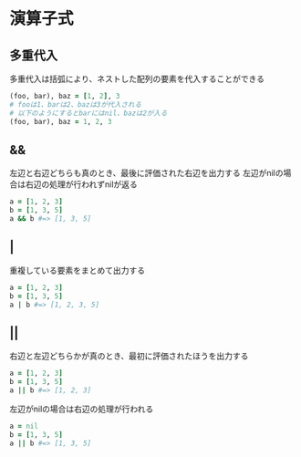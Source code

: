 # 演算子式
## 多重代入
多重代入は括弧により、ネストした配列の要素を代入することができる

```ruby
(foo, bar), baz = [1, 2], 3
# fooは1、barは2、bazは3が代入される
# 以下のようにするとbarにはnil、bazは2が入る
(foo, bar), baz = 1, 2, 3
```

## &&

左辺と右辺どちらも真のとき、最後に評価された右辺を出力する
左辺がnilの場合は右辺の処理が行われずnilが返る

```ruby
a = [1, 2, 3]
b = [1, 3, 5]
a && b #=> [1, 3, 5]
```

## |
重複している要素をまとめて出力する

```ruby
a = [1, 2, 3]
b = [1, 3, 5]
a | b #=> [1, 2, 3, 5]
```

## ||
右辺と左辺どちらかが真のとき、最初に評価されたほうを出力する

```ruby
a = [1, 2, 3]
b = [1, 3, 5]
a || b #=> [1, 2, 3]
```

左辺がnilの場合は右辺の処理が行われる

```ruby
a = nil
b = [1, 3, 5]
a || b #=> [1, 3, 5]
```
